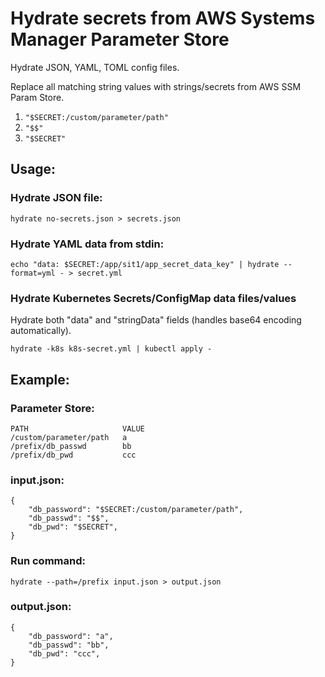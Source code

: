 # Hydrate secrets from AWS Systems Manager Parameter Store

Hydrate JSON, YAML, TOML config files.

Replace all matching string values with strings/secrets from AWS SSM Param Store.
1. `"$SECRET:/custom/parameter/path"`
2. `"$$"`
3. `"$SECRET"`

## Usage:
### Hydrate JSON file:
    hydrate no-secrets.json > secrets.json

### Hydrate YAML data from stdin:
    echo "data: $SECRET:/app/sit1/app_secret_data_key" | hydrate --format=yml - > secret.yml

### Hydrate Kubernetes Secrets/ConfigMap data files/values
Hydrate both "data" and "stringData" fields (handles base64 encoding automatically).

    hydrate -k8s k8s-secret.yml | kubectl apply -

## Example:

### Parameter Store:
    PATH                     VALUE
    /custom/parameter/path   a
    /prefix/db_passwd        bb
    /prefix/db_pwd           ccc
    
### input.json:
    {
        "db_password": "$SECRET:/custom/parameter/path",
        "db_passwd": "$$",
        "db_pwd": "$SECRET",
    }
	
### Run command:
    hydrate --path=/prefix input.json > output.json

### output.json:
    {
        "db_password": "a",
        "db_passwd": "bb",
        "db_pwd": "ccc",
    }
